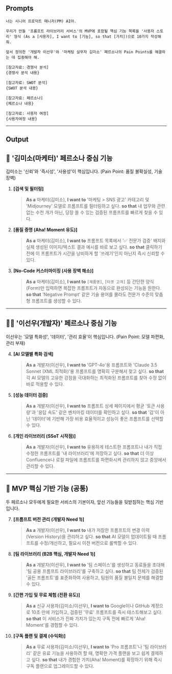 ## Prompts

```
너는 시니어 프로덕트 매니저(PM) AI야.

우리가 만들 '프롬프트 라이브러리 서비스'의 MVP에 포함될 핵심 기능 목록을 '사용자 스토리' 형식 (As a [사용자], I want to [기능], so that [가치])으로 10가지 작성해 줘.

앞서 정의한 '개발자 이선우'와 '마케팅 실무자 김미소' 페르소나의 Pain Points를 해결하는 데 집중해야 해.

[참고자료: 경쟁사 분석]
{경쟁사 분석 내용}

[참고자료: SWOT 분석]
{SWOT 분석 내용}

[참고자료: 페르소나]
{페르소나 내용}
 
[참고자료: 사용자 여정]
{사용자여정 내용}
```

---

## Output


## 🎨 '김미소(마케터)' 페르소나 중심 기능

김미소는 '신뢰'와 '즉시성', '사용성'이 핵심입니다. (Pain Point: 품질 불확실성, 기술 장벽)

1.  **[검색 및 필터링]**
    > **As a** 마케터(김미소),
    > **I want to** '마케팅 > SNS 광고' 카테고리 및 'Midjourney' 모델로 프롬프트를 필터링하고 싶다.
    > **so that** 내 업무와 관련 없는 수천 개가 아닌, 당장 쓸 수 있는 검증된 프롬프트를 빠르게 찾을 수 있다.

2.  **[품질 증명 (Aha! Moment 유도)]**
    > **As a** 마케터(김미소),
    > **I want to** 프롬프트 목록에서 '✅ 전문가 검증' 배지와 실제 생성된 이미지/텍스트 결과 예시를 바로 보고 싶다.
    > **so that** 클릭하기 전에 이 프롬프트가 시간을 낭비하게 할 '쓰레기'인지 아닌지 즉시 신뢰할 수 있다.

3.  **[No-Code 커스터마이징 (사용 장벽 해소)]**
    > **As a** 마케터(김미소),
    > **I want to** `[제품명]`, `[타겟 고객]` 등 간단한 양식(Form)만 입력하면 복잡한 프롬프트가 자동으로 완성되는 기능을 원한다.
    > **so that** 'Negative Prompt' 같은 기술 용어를 몰라도 전문가 수준의 맞춤형 프롬프트를 생성할 수 있다.

---

## 👨‍💻 '이선우(개발자)' 페르소나 중심 기능

이선우는 '모델 특화성', '데이터', '관리 효율'이 핵심입니다. (Pain Point: 모델 파편화, 관리 부재)

4.  **[AI 모델별 특화 검색]**
    > **As a** 개발자(이선우),
    > **I want to** 'GPT-4o'용 프롬프트와 'Claude 3.5 Sonnet (XML 최적화)'용 프롬프트를 명확히 구분해서 찾고 싶다.
    > **so that** 각 AI 모델의 고유한 강점을 극대화하는 최적화된 프롬프트를 찾아 수정 없이 바로 적용할 수 있다.

5.  **[성능 데이터 검증]**
    > **As a** 개발자(이선우),
    > **I want to** 프롬프트 상세 페이지에서 평균 '토큰 사용량'과 '응답 속도' 같은 벤치마킹 데이터를 확인하고 싶다.
    > **so that** '감'이 아닌 '데이터'에 기반해 가장 비용 효율적이고 성능이 좋은 프롬프트를 선택할 수 있다.

6.  **[개인 라이브러리 (SSoT 시작점)]**
    > **As a** 개발자(이선우),
    > **I want to** 유용하게 테스트한 프롬프트나 내가 직접 수정한 프롬프트를 '내 라이브러리'에 저장하고 싶다.
    > **so that** 더 이상 Confluence나 로컬 파일에 프롬프트를 파편화시켜 관리하지 않고 중앙에서 관리할 수 있다.

---

## 🚀 MVP 핵심 기반 기능 (공통)

두 페르소나 모두에게 필요한 서비스의 기본이자, 앞선 기능들을 뒷받침하는 핵심 기반입니다.

7.  **[프롬프트 버전 관리 (개발자 Need 1)]**
    > **As a** 개발자(이선우),
    > **I want to** 내가 저장한 프롬프트의 변경 이력(Version History)을 관리하고 싶다.
    > **so that** AI 모델이 업데이트될 때 프롬프트를 수정/개선하고, 필요시 이전 버전으로 롤백할 수 있다.

8.  **[팀 라이브러리 (B2B 핵심, 개발자 Need 1)]**
    > **As a** 개발자(이선우),
    > **I want to** '팀 스페이스'를 생성하고 동료들을 초대해 '팀 공용 프롬프트 라이브러리'를 구축하고 싶다.
    > **so that** 팀 전체가 검증된 '골든 프롬프트'를 표준화하여 사용하고, 팀원의 품질 불일치 문제를 해결할 수 있다.

9.  **[간편 가입 및 무료 체험 (전환 유도)]**
    > **As a** 신규 사용자(김미소/이선우),
    > **I want to** Google이나 GitHub 계정으로 10초 만에 가입하고, 검증된 '무료' 프롬프트를 즉시 테스트해보고 싶다.
    > **so that** 이 서비스가 진짜 가치가 있는지 구독 전에 빠르게 'Aha! Moment'를 경험할 수 있다.

10. **[구독 플랜 및 결제 (수익화)]**
    > **As a** 무료 사용자(김미소/이선우),
    > **I want to** 'Pro 프롬프트'나 '팀 라이브러리' 같은 유료 기능을 사용하려 할 때, 명확한 가격 플랜을 보고 쉽게 결제하고 싶다.
    > **so that** 내가 경험한 가치(Aha! Moment)를 확장하기 위해 즉시 구독 플랜으로 업그레이드할 수 있다.